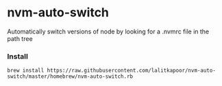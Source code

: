 # nvm-auto-switch
Automatically switch versions of node by looking for a .nvmrc file in the path tree

### Install

```shell
brew install https://raw.githubusercontent.com/lalitkapoor/nvm-auto-switch/master/homebrew/nvm-auto-switch.rb
```
